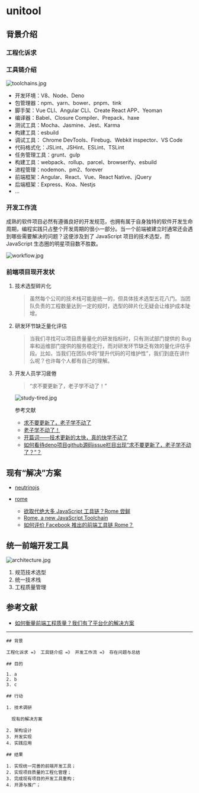 # unitool

## 背景介绍

### 工程化诉求

### 工具链介绍

![toolchains.jpg](./assets/toolchains.jpg)

- 开发环境：V8、Node、Deno
- 包管理器：npm、yarn、bower、pnpm、tink
- 脚手架：Vue CLI、Angular CLI、Create React APP、Yeoman
- 编译器：Babel、Closure Compiler、Prepack、haxe
- 测试工具：Mocha、Jasmine、Jest、Karma
- 构建工具：esbuild
- 调试工具： Chrome DevTools、Firebug、Webkit inspector、VS Code
- 代码格式化：JSLint、JSHint、ESLint、TSLint
- 任务管理工具：grunt、gulp
- 构建工具：webpack、rollup、parcel、browserify、esbuild
- 进程管理：nodemon、pm2、forever
- 前端框架：Angular、React、Vue、React Native、jQuery
- 后端框架：Express、Koa、Nestjs
- ...

### 开发工作流

成熟的软件项目必然有遵循良好的开发规范，也拥有属于自身独特的软件开发生命周期，编程实践只占整个开发周期的很小一部分。当一个前端被建立时通常还会遇到哪些需要解决的问题？这便涉及到了 JavaScript 项目的技术选型，而 JavaScript 生态圈的明星项目数不胜数。

![workflow.jpg](./assets/workflow.jpg)

### 前端项目现开发状

1. 技术选型碎片化

    > 虽然每个公司的技术栈可能是统一的，但具体技术选型五花八门。当团队负责的工程数量达到一定的规时，选型的碎片化无疑会让维护成本陡增。

2. 研发环节缺乏量化评估

    > 当我们寻找可以项目质量量化的研发指标时，只有测试部门提供的 Bug 率和运维部门提供的服务稳定行，而对研发环节缺乏有效的量化评估手段。比如，当我们在团队中将“提升代码的可维护性”，我们到底在讲什么呢？也许每个人都有自己的理解。

3. 开发人员学习疲倦

    > “求不要更新了，老子学不动了！”

    ![study-tired.jpg](./assets/study-tired.jpg)

    参考文献

    - [求不要更新了，老子学不动了](https://github.com/denoland/deno/issues/25)
    - [老子学不动了！](https://zhuanlan.zhihu.com/p/40980806)
    - [开篇词——技术更新的太快，真的快学不动了](https://xiaozhuanlan.com/topic/2457308916)
    - [如何看待deno项目github源码issue栏目出现“求不要更新了，老子学不动了？”？](https://www.zhihu.com/question/279356207)

## 现有“解决”方案

- [neutrinojs](https://neutrinojs.org/usage/)
- [rome](https://romefrontend.dev/)
        
    - [欲取代绝大多 JavaScript 工具链？Rome 尝鲜](https://zhuanlan.zhihu.com/p/128638932)
    - [Rome, a new JavaScript Toolchain](https://jasonformat.com/rome-javascript-toolchain/)
    - [如何评价 Facebook 推出的前端工具链 Rome？](https://www.zhihu.com/question/375769627)

## 统一前端开发工具

![architecture.jpg](./assets/architecture.jpg)

1. 规范技术选型
2. 统一技术栈
3. 工程质量管理

## 参考文献

- [如何衡量前端工程质量？我们有了平台化的解决方案](https://mp.weixin.qq.com/s?__biz=MzUxMzcxMzE5Ng==&mid=2247499390&idx=1&sn=476adc7dabb363742cbf85002e1afda7)

---

```
## 背景

工程化诉求 =》 工具链介绍 =》 开发工作流 =》 存在问题与总结 

## 目的

1. a
2. b
3. c

## 行动

1. 技术调研

  现有的解决方案

2. 架构设计
3. 开发实现
4. 实践应用

## 结果

1. 实现统一完善的前端开发工具；
2. 实现项目质量的工程化管理；
3. 完成现有项目的开发工具重构；
4. 开源与推广；
```
